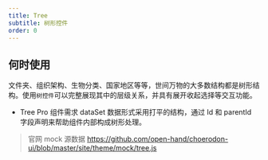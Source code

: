 ```yaml
---
title: Tree
subtitle: 树形控件
order: 0
---
```


## 何时使用

文件夹、组织架构、生物分类、国家地区等等，世间万物的大多数结构都是树形结构。使用`树控件`可以完整展现其中的层级关系，并具有展开收起选择等交互功能。

 - Tree Pro 组件需求 dataSet 数据形式采用打平的结构，通过 Id 和 parentId 字段声明来帮助组件内部构成树形处理。
 > 官网 mock 源数据 https://github.com/open-hand/choerodon-ui/blob/master/site/theme/mock/tree.js


